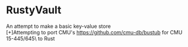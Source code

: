 # RustyVault
An attempt to make a basic key-value store\
[+]Attempting to port CMU's https://github.com/cmu-db/bustub for CMU 15-445/645\ 
    to Rust 